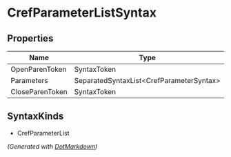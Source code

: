 # CrefParameterListSyntax

## Properties

| Name            | Type                                      |
| --------------- | ----------------------------------------- |
| OpenParenToken  | SyntaxToken                               |
| Parameters      | SeparatedSyntaxList\<CrefParameterSyntax> |
| CloseParenToken | SyntaxToken                               |

## SyntaxKinds

* CrefParameterList

*\(Generated with [DotMarkdown](http://github.com/JosefPihrt/DotMarkdown)\)*